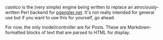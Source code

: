 *caotico* is the (very simple) engine being written to replace an atrociously-written Perl backend for [pgengler.net](http://pgengler.net). It's not really intended for general use but if you want to use this for yourself, go ahead.

For now, the only model/controller are for Posts. These are Markdown-formatted blocks of text that are parsed to HTML for display.
